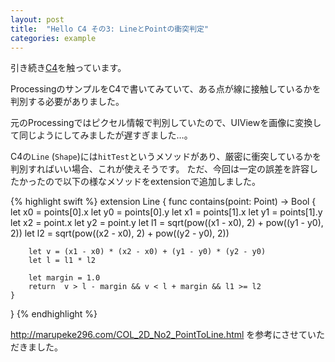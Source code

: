 ```yaml
---
layout: post
title:  "Hello C4 その3: LineとPointの衝突判定"
categories: example
---
```


引き続き[C4](https://github.com/C4Framework/C4iOS)を触っています。

ProcessingのサンプルをC4で書いてみていて、ある点が線に接触しているかを判別する必要がありました。

元のProcessingではピクセル情報で判別していたので、UIViewを画像に変換して同じようにしてみましたが遅すぎました…。

C4の`Line` (`Shape`)には`hitTest`というメソッドがあり、厳密に衝突しているかを判別すればいい場合、これが使えそうです。
ただ、今回は一定の誤差を許容したかったので以下の様なメソッドをextensionで追加しました。

{% highlight swift %}
extension Line {
    func contains(point: Point) -> Bool {
        let x0 = points[0].x
        let y0 = points[0].y
        let x1 = points[1].x
        let y1 = points[1].y
        let x2 = point.x
        let y2 = point.y
        let l1 = sqrt(pow((x1 - x0), 2) + pow((y1 - y0), 2))
        let l2 = sqrt(pow((x2 - x0), 2) + pow((y2 - y0), 2))
        
        let v = (x1 - x0) * (x2 - x0) + (y1 - y0) * (y2 - y0)
        let l = l1 * l2
        
        let margin = 1.0
        return  v > l - margin && v < l + margin && l1 >= l2
    }
}
{% endhighlight %}

<http://marupeke296.com/COL_2D_No2_PointToLine.html>
を参考にさせていただきました。


